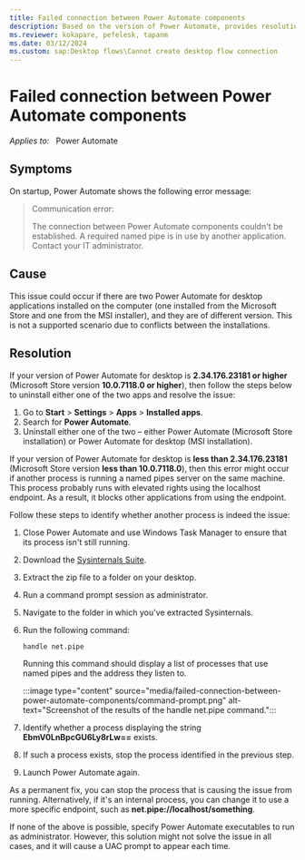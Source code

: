 ```yaml
---
title: Failed connection between Power Automate components
description: Based on the version of Power Automate, provides resolutions to a Power Automate connection error that occurs on startup.
ms.reviewer: kokapare, pefelesk, tapanm
ms.date: 03/12/2024
ms.custom: sap:Desktop flows\Cannot create desktop flow connection
---
```


# Failed connection between Power Automate components

_Applies to:_ &nbsp; Power Automate  

## Symptoms

On startup, Power Automate shows the following error message:

> Communication error:
>  
> The connection between Power Automate components couldn't be established. A required named pipe is in use by another application. Contact your IT administrator.

## Cause

This issue could occur if there are two Power Automate for desktop applications installed on the computer (one installed from the Microsoft Store and one from the MSI installer), and they are of different version. This is not a supported scenario due to conflicts between the installations.

## Resolution

If your version of Power Automate for desktop is **2.34.176.23181 or higher** (Microsoft Store version **10.0.7118.0 or higher**), then follow the steps below to uninstall either one of the two apps and resolve the issue:

1. Go to **Start** > **Settings** > **Apps** > **Installed apps**.
1. Search for **Power Automate**.
1. Uninstall either one of the two – either Power Automate (Microsoft Store installation) or Power Automate for desktop (MSI installation).

If your version of Power Automate for desktop is **less than 2.34.176.23181** (Microsoft Store version **less than 10.0.7118.0**), then this error might occur if another process is running a named pipes server on the same machine. This process probably runs with elevated rights using the localhost endpoint. As a result, it blocks other applications from using the endpoint.

Follow these steps to identify whether another process is indeed the issue:

1. Close Power Automate and use Windows Task Manager to ensure that its process isn't still running.
1. Download the [Sysinternals Suite](/sysinternals/downloads/sysinternals-suite).
1. Extract the zip file to a folder on your desktop.
1. Run a command prompt session as administrator.
1. Navigate to the folder in which you've extracted Sysinternals.
1. Run the following command:

   ```console
   handle net.pipe
   ```

   Running this command should display a list of processes that use named pipes and the address they listen to.

   :::image type="content" source="media/failed-connection-between-power-automate-components/command-prompt.png" alt-text="Screenshot of the results of the handle net.pipe command.":::

1. Identify whether a process displaying the string **EbmV0LnBpcGU6Ly8rLw==** exists.

1. If such a process exists, stop the process identified in the previous step.
1. Launch Power Automate again.

As a permanent fix, you can stop the process that is causing the issue from running. Alternatively,  if it's an internal process, you can change it to use a more specific endpoint, such as **net.pipe://localhost/something**.

If none of the above is possible, specify Power Automate executables to run as administrator. However, this solution might not solve the issue in all cases, and it will cause a UAC prompt to appear each time.
